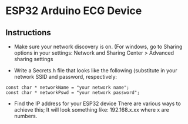 # ESP32 Arduino ECG Device
## Instructions

* Make sure your network discovery is on. (For windows, go to Sharing options in your settings: Network and Sharing Center > Advanced sharing settings

* Write a Secrets.h file that looks like the following (substitute in your network SSID and password, respectively:
````
const char * networkName = "your network name";
const char * networkPswd = "your network password";
````
* Find the IP address for your ESP32 device
There are various ways to achieve this; It will look something like: 192.168.x.xx where x are numbers.
 

